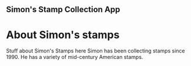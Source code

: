 Simon's Stamp Collection App
---

# About Simon's stamps

Stuff about Simon's Stamps here Simon has been collecting stamps since 1990. He has a variety of mid-century American stamps. 
